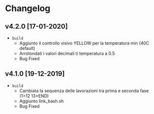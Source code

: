 # Changelog

<!-- ## Unreleased -->
<!-- Add new, unreleased items here. -->

## v4.2.0 [17-01-2020]
- `build`
  - Aggiunto il controllo visivo YELLOW per la temperatura min (40C default)
  - Arrotondati i valori decimali ti temperatura a 0.5 
  - Bug Fixed

## v4.1.0 [19-12-2019]
- `build`
  - Cambiata la sequenza delle lavorazioni tra prima e seconda fase (1>12  13>END)
  - Aggiunto link_bash.sh
  - Bug Fixed 